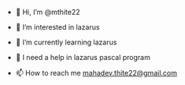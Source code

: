 - 👋 Hi, I’m @mthite22
- 👀 I’m interested in lazarus
- 🌱 I’m currently learning lazarus
- 💞️ I need a help in lazarus pascal program

- 📫 How to reach me mahadev.thite22@gmail.com

<!---
mthite22/mthite22 is a ✨ special ✨ repository because its `README.md` (this file) appears on your GitHub profile.
You can click the Preview link to take a look at your changes.
--->
